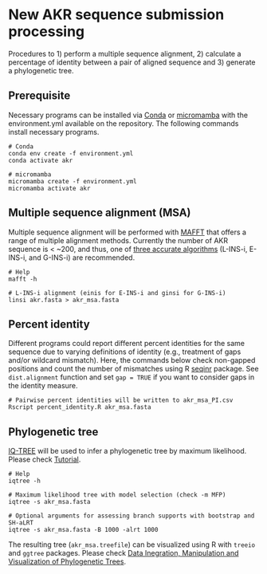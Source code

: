 # New AKR sequence submission processing

Procedures to 1) perform a multiple sequence alignment, 2) calculate a
percentage of identity between a pair of aligned sequence and 3) generate a
phylogenetic tree.

## Prerequisite

Necessary programs can be installed via
[Conda](https://docs.conda.io/projects/conda/en/latest/user-guide/install/index.html)
or
[micromamba](https://mamba.readthedocs.io/en/latest/user_guide/micromamba.html)
with the environment.yml available on the repository. The following commands
install necessary programs.

```shell
# Conda
conda env create -f environment.yml
conda activate akr

# micromamba
micromamba create -f environment.yml
micromamba activate akr
```

## Multiple sequence alignment (MSA)

Multiple sequence alignment will be performed with
[MAFFT](https://mafft.cbrc.jp/alignment/software/) that offers a range of
multiple alignment methods. Currently the number of AKR sequence is < ~200, and
thus, one of [three accurate
algorithms](https://mafft.cbrc.jp/alignment/software/algorithms/algorithms.html)
(L-INS-i, E-INS-i, and G-INS-i) are recommended.

```shell
# Help
mafft -h

# L-INS-i alignment (einis for E-INS-i and ginsi for G-INS-i)
linsi akr.fasta > akr_msa.fasta
```

## Percent identity

Different programs could report different percent identities for the same
sequence due to varying definitions of identity (e.g., treatment of gaps and/or
wildcard mismatch). Here, the commands below check non-gapped positions and
count the number of mismatches using R
[seqinr](https://cran.r-project.org/web/packages/seqinr/index.html) package. See
`dist.alignment` function and set `gap = TRUE` if you want to consider gaps in
the identity measure.

```shell
# Pairwise percent identities will be written to akr_msa_PI.csv
Rscript percent_identity.R akr_msa.fasta
```

## Phylogenetic tree

[IQ-TREE](http://www.iqtree.org/) will be used to infer a phylogenetic tree by
maximum likelihood. Please check [Tutorial](http://www.iqtree.org/doc/Tutorial).

```shell
# Help
iqtree -h

# Maximum likelihood tree with model selection (check -m MFP)
iqtree -s akr_msa.fasta

# Optional arguments for assessing branch supports with bootstrap and SH-aLRT
iqtree -s akr_msa.fasta -B 1000 -alrt 1000
```

The resulting tree (`akr_msa.treefile`) can be visualized using R with `treeio`
and `ggtree` packages. Please check [Data Inegration, Manipulation and
Visualization of Phylogenetic Trees](https://yulab-smu.top/treedata-book/).
